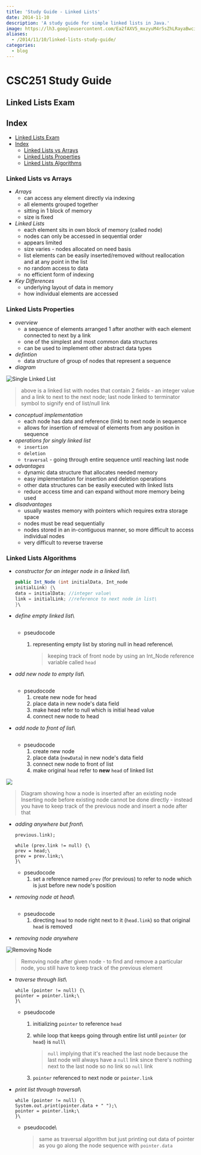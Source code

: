 ```yaml
---
title: 'Study Guide - Linked Lists'
date: 2014-11-10
description: 'A study guide for simple linked lists in Java.'
image: https://lh3.googleusercontent.com/Ea2fAXV5_mxzyuM4r5sZhLRayaBwciJUqC5onBNyzXPqa519AbJw1OilonBb7KUBmf2ZMEclxrBUx8knQNFskEmlFuzEFuHkv3yZdnKy7naM5vwS_XqtPVCz7bMuHnPd29LDphsIrmSBzBEZ_KYhMDhQSSh9UUsYMtJUFvWe4O-cieeJSREhbGAIyNn3gALuHHplvFHzl_a_DqcrWytRrsIunNpcafqGe0gK1B76Iac1AGdgxw-6krjyD_PvrxkbAJyUG9MNLc2EFbjv-96GbgzAg2CMN_M0os5G0qeDtaM27BfXCy6NkscKOFMpKKCgDkuARQqzNhg5Kekqqd43sKtjmXlgbJT7VE9K3jdMNe0E0sNSwj3HM6gtWpKGZrcoz2ee6gLsfdYdKGrn3VbrdjHPuGwDjbAidqmhMSiLs0wq8dD6Yc5jO9YiJuhk6gbl2WuGBjiMNj1VuKhjovd4FegwJo0c8sjlp3rVti2PJ0RE1BMNJjU8Qi4yUo0rKzlILEpwR35dyAKedLHun-hu26G0fNbPExD5PeA7oIM_uBA2WZcXnKgS0WKDK86iPExzNgs_LQ6kJqY-BDnEUWdbG6lXMl9on0MVLL9Mss44sQvpPCa5dh2LMBSBAX67OcPR=w1140-h500-no
aliases:
  - /2014/11/10/linked-lists-study-guide/
categories:
  - blog
---
```


# CSC251 Study Guide

## Linked Lists Exam

## Index

- [Linked Lists Exam](#linked-lists-exam)
- [Index](#index)
  - [Linked Lists vs Arrays](#linked-lists-vs-arrays)
  - [Linked Lists Properties](#linked-lists-properties)
  - [Linked Lists Algorithms](#linked-lists-algorithms)

### Linked Lists vs Arrays

- _Arrays_
  - can access any element directly via indexing
  - all elements grouped together
  - sitting in 1 block of memory
  - size is fixed
- _Linked Lists_
  - each element sits in own block of memory (called node)
  - nodes can only be accessed in sequential order
  - appears limited
  - size varies - nodes allocated on need basis
  - list elements can be easily inserted/removed without reallocation and at any point in the list
  - no random access to data
  - no efficient form of indexing
- _Key Differences_
  - underlying layout of data in memory
  - how individual elements are accessed

### Linked Lists Properties

- _overview_
  - a sequence of elements arranged 1 after another with each element connected to next by a link
  - one of the simplest and most common data structures
  - can be used to implement other abstract data types
- _defintion_
  - data structure of group of nodes that represent a sequence
- _diagram_

![Single Linked List](https://upload.wikimedia.org/wikipedia/commons/thumb/6/6d/Singly-linked-list.svg/408px-Singly-linked-list.svg.png)

> above is a linked list with nodes that contain 2 fields - an integer value and a link to next to the next node; last node linked to terminator symbol to signify end of list/null link

- _conceptual implementation_
  - each node has data and reference (link) to next node in sequence
  - allows for insertion of removal of elements from any position in sequence
- _operations for singly linked list_
  - `insertion`
  - `deletion`
  - `traversal` - going through entire sequence until reaching last node
- _advantages_
  - dynamic data structure that allocates needed memory
  - easy implementation for insertion and deletion operations
  - other data structures can be easily executed with linked lists
  - reduce access time and can expand without more memory being used
- _disadvantages_
  - usually wastes memory with pointers which requires extra storage space
  - nodes must be read sequentially
  - nodes stored in an in-contiguous manner, so more difficult to access individual nodes
  - very difficult to reverse traverse

### Linked Lists Algorithms

- _constructor for an integer node in a linked list_\

  ```java
  public Int_Node (int initialData, Int_node
  initialLink) {\
  data = initialData; //integer value\
  link = initialLink; //reference to next node in list\
  }\
  ```

- _define empty linked list_\

  ```Int_Node head = null;\

  ```

  - pseudocode

    1.  representing empty list by storing null in head reference\

        > keeping track of front node by using an Int_Node reference variable called `head`

- _add new node to empty list_\

  ```head = new Int_Node(data, null);\

  ```

  - pseudocode
    1.  create new node for head
    2.  place data in new node's data field
    3.  make head refer to null which is initial head value
    4.  connect new node to head

- _add node to front of list_\

  ```head = new Int_Node(newData, head);\

  ```

  - pseudocode
    1.  create new node
    2.  place data (`newData`) in new node's data field
    3.  connect new node to front of list
    4.  make original `head` refer to **new** `head` of linked list

![](https://upload.wikimedia.org/wikipedia/commons/thumb/4/4b/CPT-LinkedLists-addingnode.svg/474px-CPT-LinkedLists-addingnode.svg.png)

> Diagram showing how a node is inserted after an existing node\
> Inserting node before existing node cannot be done directly - instead you have to keep track of the previous node and insert a node after that

- _adding anywhere but front_\

  ```previous.link = new Int_Node(newData,
  previous.link);

  while (prev.link != null) {\
  prev = head;\
  prev = prev.link;\
  }\
  ```

  - pseudocode
    1.  set a reference named `prev` (for previous) to refer to node which is just before new node's position

- _removing node at head_\

  ```head = head.link;\

  ```

  - pseudocode
    1.  directing `head` to node right next to it (`head.link`) so that original `head` is removed

- _removing node anywhere_

![Removing Node](https://upload.wikimedia.org/wikipedia/commons/thumb/d/d4/CPT-LinkedLists-deletingnode.svg/380px-CPT-LinkedLists-deletingnode.svg.png)

> Removing node after given node - to find and remove a particular node, you still have to keep track of the previous element

- _traverse through list_\

  ```Int_Node pointer = head;
  while (pointer != null) {\
  pointer = pointer.link;\
  }\
  ```

  - pseudocode

    1.  initializing `pointer` to reference `head`
    2.  while loop that keeps going through entire list until `pointer` (or `head`) is `null`\

        > `null` implying that it's reached the last node because the last node will always have a `null` link since there's nothing next to the last node so no link so `null` link

    3.  `pointer` referenced to next node or `pointer.link`

- _print list through traversal_\

  ```Int_Node pointer = head;
  while (pointer != null) {\
  System.out.print(pointer.data + " ");\
  pointer = pointer.link;\
  }\
  ```

  - pseudocode\

    > same as traversal algorithm but just printing out data of pointer as you go along the node sequence with `pointer.data`
